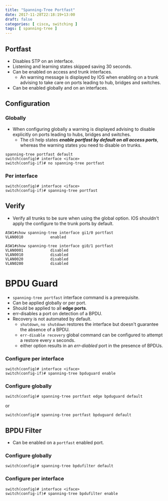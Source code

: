 ```yaml
---
title: "Spanning-Tree Portfast"
date: 2017-11-28T22:18:19+13:00
draft: false
categories: [ cisco, switching ]
tags: [ spanning-tree ]
---
```



## Portfast
* Disables STP on an interface.
* Listening and learning states skipped saving 30 seconds.
* Can be enabled on access and trunk interfaces.
  * An warning message is displayed by IOS when enabling on a trunk advising to take care on ports leading to hub, bridges and switches.
* Can be enabled globally and on an interfaces.

## Configuration
### Globally
* When configuring globally a warning is displayed advising to disable explicitly on ports leading to hubs, bridges and switches.
  * The cli help states *__enable portfast by default on all access ports__*, whereas the warning states you need to disable on trunks.

```
spanning-tree portfast default
switch(config)# interface <iface>
switch(config-if)# no spanning-tree portfast
```

### Per interface
```
switch(config)# interface <iface>
switch(config-if)# spanning-tree portfast
```

## Verify
* Verify all trunks to be sure when using the global option. IOS shouldn't apply the configure to the trunk ports by default.

```
ASW1#show spanning-tree interface gi1/0 portfast 
VLAN0010            enabled

ASW1#show spanning-tree interface gi0/1 portfast 
VLAN0001            disabled
VLAN0010            disabled
VLAN0020            disabled
VLAN0200            disabled
```

# BPDU Guard
* `spanning-tree portfast` interface command is a prerequisite.
* Can be applied globally or per port.
* Should be applied to all **edge ports**.
* err-disables a port on detection of a BPDU.
* Recovery is not automated by default.
  * `shutdown`, `no shutdown` restores the interface but doesn't guarantee the absence of a BPDU.
  * `err-disable recovery` global command can be configured to attempt a restore every x seconds.
  * either option results in an *err-diabled* port in the presence of BPDUs.

### Configure per interface
```
switch(config)# interface <iface>
switch(config-if)# spanning-tree bpduguard enable
```

### Configure globally
```
switch(config)# spanning-tree portfast edge bpduguard default
```

or

```
switch(config)# spanning-tree portfast bpduguard default
```

## BPDU Filter
* Can be enabled on a `portfast` enabled port.

### Configure globally
```
switch(config)# spanning-tree bpdufilter default
```

### Configure per interface
```
switch(config)# interface <iface>
switch(config-if)# spanning-tree bpdufilter enable
```
